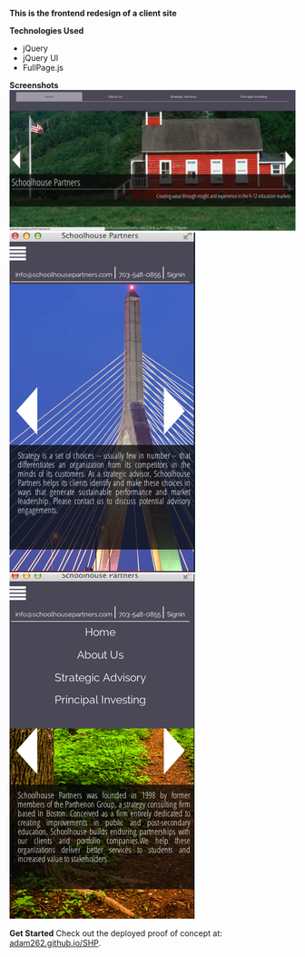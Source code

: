 **This is the frontend redesign of a client site**

**Technologies Used**

+ jQuery
+ jQuery UI
+ FullPage.js

**Screenshots**
![home](./assets/screen_home.png)
![mobile view](./assets/screen_mob1.png)
![another mobile view](./assets/screen_mob2.png)

**Get Started**
Check out the deployed proof of concept at: [adam262.github.io/SHP](adam262.github.io/SHP). 